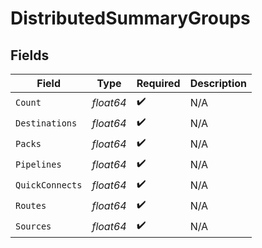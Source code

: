 # DistributedSummaryGroups


## Fields

| Field              | Type               | Required           | Description        |
| ------------------ | ------------------ | ------------------ | ------------------ |
| `Count`            | *float64*          | :heavy_check_mark: | N/A                |
| `Destinations`     | *float64*          | :heavy_check_mark: | N/A                |
| `Packs`            | *float64*          | :heavy_check_mark: | N/A                |
| `Pipelines`        | *float64*          | :heavy_check_mark: | N/A                |
| `QuickConnects`    | *float64*          | :heavy_check_mark: | N/A                |
| `Routes`           | *float64*          | :heavy_check_mark: | N/A                |
| `Sources`          | *float64*          | :heavy_check_mark: | N/A                |